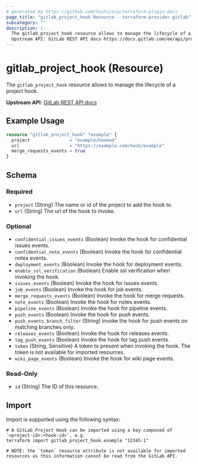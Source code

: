 ```yaml
---
# generated by https://github.com/hashicorp/terraform-plugin-docs
page_title: "gitlab_project_hook Resource - terraform-provider-gitlab"
subcategory: ""
description: |-
  The gitlab_project_hook resource allows to manage the lifecycle of a project hook.
  Upstream API: GitLab REST API docs https://docs.gitlab.com/ee/api/projects.html#hooks
---
```


# gitlab_project_hook (Resource)

The `gitlab_project_hook` resource allows to manage the lifecycle of a project hook.

**Upstream API**: [GitLab REST API docs](https://docs.gitlab.com/ee/api/projects.html#hooks)

## Example Usage

```terraform
resource "gitlab_project_hook" "example" {
  project               = "example/hooked"
  url                   = "https://example.com/hook/example"
  merge_requests_events = true
}
```

<!-- schema generated by tfplugindocs -->
## Schema

### Required

- `project` (String) The name or id of the project to add the hook to.
- `url` (String) The url of the hook to invoke.

### Optional

- `confidential_issues_events` (Boolean) Invoke the hook for confidential issues events.
- `confidential_note_events` (Boolean) Invoke the hook for confidential notes events.
- `deployment_events` (Boolean) Invoke the hook for deployment events.
- `enable_ssl_verification` (Boolean) Enable ssl verification when invoking the hook.
- `issues_events` (Boolean) Invoke the hook for issues events.
- `job_events` (Boolean) Invoke the hook for job events.
- `merge_requests_events` (Boolean) Invoke the hook for merge requests.
- `note_events` (Boolean) Invoke the hook for notes events.
- `pipeline_events` (Boolean) Invoke the hook for pipeline events.
- `push_events` (Boolean) Invoke the hook for push events.
- `push_events_branch_filter` (String) Invoke the hook for push events on matching branches only.
- `releases_events` (Boolean) Invoke the hook for releases events.
- `tag_push_events` (Boolean) Invoke the hook for tag push events.
- `token` (String, Sensitive) A token to present when invoking the hook. The token is not available for imported resources.
- `wiki_page_events` (Boolean) Invoke the hook for wiki page events.

### Read-Only

- `id` (String) The ID of this resource.

## Import

Import is supported using the following syntax:

```shell
# A GitLab Project Hook can be imported using a key composed of `<project-id>:<hook-id>`, e.g.
terraform import gitlab_project_hook.example "12345:1"

# NOTE: the `token` resource attribute is not available for imported resources as this information cannot be read from the GitLab API.
```
